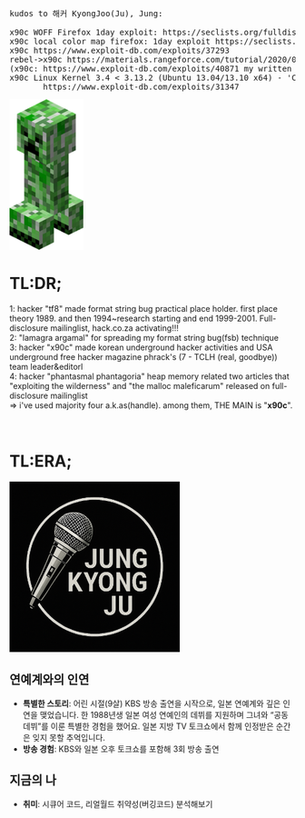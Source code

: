 <pre>
kudos to 해커 KyongJoo(Ju), Jung:

x90c WOFF Firefox 1day exploit: https://seclists.org/fulldisclosure/2013/Aug/187
x90c local color map firefox: 1day exploit https://seclists.org/fulldisclosure/2013/Aug/188       
x90c https://www.exploit-db.com/exploits/37293
rebel->x90c https://materials.rangeforce.com/tutorial/2020/07/12/Chocobo-Root/ zeroday exploit
(x90c: https://www.exploit-db.com/exploits/40871 my written exploit oneshot code. it's not rebel's i upload it by his rebel id.(a.k.a) he and me elite hacker)
x90c Linux Kernel 3.4 < 3.13.2 (Ubuntu 13.04/13.10 x64) - 'CONFIG_X86_X32=y' Local Privilege Escalation (3):
       https://www.exploit-db.com/exploits/31347
</pre>
<img src="kripertotor.png"><br>
# TL:DR;
1: hacker "tf8" made format string bug practical place holder. first place theory 1989. and then 1994~research starting and end 1999-2001. Full-disclosure mailinglist, hack.co.za activating!!!<br>
2: "lamagra argamal" for spreading my format string bug(fsb) technique<br>
3: hacker "x90c" made korean underground hacker activities and USA underground free hacker magazine phrack's (7 - TCLH (real, goodbye)) team leader&editorl<br>
4: hacker "phantasmal phantagoria" heap memory related two articles that "exploiting the wilderness" and "the malloc maleficarum"  released
on full-disclosure mailinglist<br>
=> i've used majority four a.k.as(handle). among them, THE MAIN is "**x90c**".<br><br><br>
# TL:ERA;
<img src="singer.png" width=300 height=300><br>

## 연예계와의 인연
- **특별한 스토리**: 어린 시절(9살) KBS 방송 출연을 시작으로, 일본 연예계와 깊은 인연을 맺었습니다. 한 1988년생 일본 여성 연예인의 데뷔를 지원하며 그녀와 “공동 데뷔”를 이룬 특별한 경험을 했어요. 일본 지방 TV 토크쇼에서 함께 인정받은 순간은 잊지 못할 추억입니다.
- **방송 경험**: KBS와 일본 오후 토크쇼를 포함해 3회 방송 출연

## 지금의 나
- **취미**: 시큐어 코드, 리얼월드 취약성(버깅코드) 분석해보기
